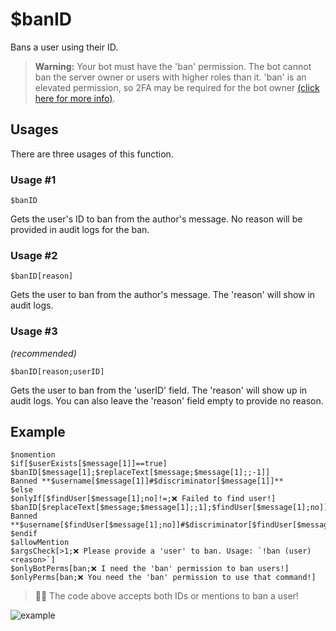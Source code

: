 # $banID
Bans a user using their ID.

> **Warning:** Your bot must have the 'ban' permission. The bot cannot ban the server owner or users with higher roles than it. 'ban' is an elevated permission, so 2FA may be required for the bot owner [(click here for more info)](src/resources/2FA.md).

## Usages
There are three usages of this function.

### Usage #1
```
$banID
```
Gets the user's ID to ban from the author's message. No reason will be provided in audit logs for the ban.

### Usage #2
```
$banID[reason]
```
Gets the user to ban from the author's message. The 'reason' will show in audit logs.

### Usage #3
*(recommended)*

```
$banID[reason;userID]
```
Gets the user to ban from the 'userID' field. The 'reason' will show up in audit logs. You can also leave the 'reason' field empty to provide no reason.

## Example
```
$nomention
$if[$userExists[$message[1]]==true]
$banID[$message[1];$replaceText[$message;$message[1];;-1]]
Banned **$username[$message[1]]#$discriminator[$message[1]]**
$else
$onlyIf[$findUser[$message[1];no]!=;❌ Failed to find user!]
$banID[$replaceText[$message;$message[1];;1];$findUser[$message[1];no]]
Banned **$username[$findUser[$message[1];no]]#$discriminator[$findUser[$message[1];no]]**
$endif
$allowMention
$argsCheck[>1;❌ Please provide a 'user' to ban. Usage: `!ban (user) <reason>`]
$onlyBotPerms[ban;❌ I need the 'ban' permission to ban users!]
$onlyPerms[ban;❌ You need the 'ban' permission to use that command!]
```
> 🧙‍♂️ The code above accepts both IDs or mentions to ban a user!

![example](https://user-images.githubusercontent.com/69215413/119884309-7ba03680-befe-11eb-80c7-93991297abf7.png)